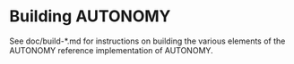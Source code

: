 Building AUTONOMY
================

See doc/build-*.md for instructions on building the various
elements of the AUTONOMY reference implementation of AUTONOMY.
